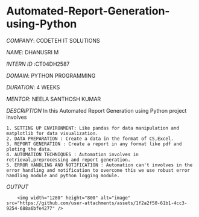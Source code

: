 # Automated-Report-Generation-using-Python

*COMPANY*: CODETEH IT SOLUTIONS

*NAME*: DHANUSRI M

*INTERN ID* :CT04DH2587

*DOMAIN*: PYTHON PROGRAMMING

*DURATION*: 4 WEEKS

*MENTOR*: NEELA SANTHOSH KUMAR

*DESCRIPTION*
    In this Automated Report Generation using Python project involves 

    1. SETTING UP ENVIRONMENT: Like pandas for data manipulation and matplotlib for data visualization.
    2. DATA PREPARATION : Create a data in the format of CS,Excel.
    3. REPORT GENERATION : Create a report in any format like pdf and ploting the data.
    4. AUTOMATION TECHNIQUES : Automation involves in retrieval,preprocessing and report generation.
    5. ERROR HANDLING AND NOTIFICATION : Automation can't involves in the error handling and notification to overcome this we use robust error handling module and python logging module.
    
    
    

*OUTPUT*
  
        <img width="1280" height="800" alt="image" src="https://github.com/user-attachments/assets/1f2a2f50-61b1-4cc3-9254-688a6bfe4277" />
